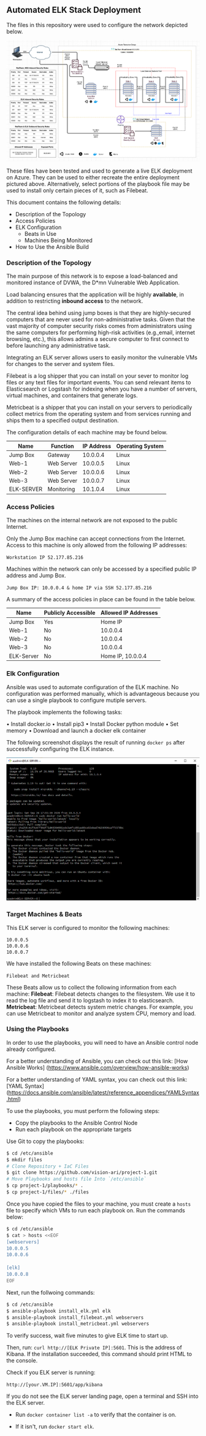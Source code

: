 ## Automated ELK Stack Deployment

The files in this repository were used to configure the network depicted below.


![](https://github.com/vision-ari/cybersecurity-portfolio/blob/master/Diagrams/ELK_Stack_Diagram.png)

These files have been tested and used to generate a live ELK deployment on Azure. They can be used to either recreate the entire deployment pictured above. Alternatively, select portions of the playbook file may be used to install only certain pieces of it, such as Filebeat.

This document contains the following details:
- Description of the Topology
- Access Policies
- ELK Configuration
  - Beats in Use
  - Machines Being Monitored
- How to Use the Ansible Build


### Description of the Topology

The main purpose of this network is to expose a load-balanced and monitored instance of DVWA, the D*mn Vulnerable Web Application.

Load balancing ensures that the application will be highly **available**, in addition to restricting **inbound access** to the network.

The central idea behind using jump boxes is that they are highly-secured computers that are never used for non-administrative tasks. Given that the vast majority of computer security risks comes from administrators using the same computers for performing high-risk activities (e.g.,email, internet browsing, etc.), this allows admins a secure computer to first connect to before launching any administrative task.

Integrating an ELK server allows users to easily monitor the vulnerable VMs for changes to the server and system files.

Filebeat is a log shipper that you can install on your sever to monitor log files or any text files for important events. You can send relevant items to Elasticsearch or Logstash for indexing when you have a number of servers, virtual machines, and containers that generate logs.

Metricbeat is a shipper that you can install on your servers to periodically collect metrics from the operating system and from services running and ships them to a specified output destination.


The configuration details of each machine may be found below.

| Name        | Function   | IP Address | Operating System |
|-------------|------------|------------|------------------|
| Jump Box    | Gateway    | 10.0.0.4   | Linux            |
| Web-1       | Web Server | 10.0.0.5   | Linux            |
| Web-2       | Web Server | 10.0.0.6   | Linux            |
| Web-3       | Web Server | 10.0.0.7   | Linux            |
| ELK-SERVER  | Monitoring | 10.1.0.4   | Linux            |

### Access Policies

The machines on the internal network are not exposed to the public Internet.

Only the Jump Box machine can accept connections from the Internet. Access to this machine is only allowed from the following IP addresses:

`Workstation IP 52.177.85.216`

Machines within the network can only be accessed by a specified public IP address and Jump Box.

`Jump Box IP: 10.0.0.4 & home IP via SSH 52.177.85.216`

A summary of the access policies in place can be found in the table below.

| Name        | Publicly Accessible | Allowed IP Addresses |
|-------------|---------------------|----------------------|
| Jump Box    | Yes                 | Home IP              |
| Web-1       | No                  | 10.0.0.4             |
| Web-2       | No                  | 10.0.0.4             |
| Web-3       | No                  | 10.0.0.4             |
| ELK-Server  | No                  | Home IP, 10.0.0.4    |

### Elk Configuration

Ansible was used to automate configuration of the ELK machine. No configuration was performed manually, which is advantageous because you can use a single playbook to configure mutiple servers.

The playbook implements the following tasks:

• Install docker.io
• Install pip3
• Install Docker python module
• Set memory
• Download and launch a docker elk container

The following screenshot displays the result of running `docker ps` after successfully configuring the ELK instance.

![](Images/docker_hello-world.png)

### Target Machines & Beats
This ELK server is configured to monitor the following machines:

```
10.0.0.5
10.0.0.6
10.0.0.7

```

We have installed the following Beats on these machines:

`Filebeat and Metricbeat`

These Beats allow us to collect the following information from each machine:
**Filebeat**: Filebeat detects changes to the filesystem. We use it to read the log file and send it to logstash to index it to elasticsearch.
**Metricbeat**: Metricbeat detects system metric changes. For example, you can use Metricbeat to monitor and analyze system CPU, memory and load.

### Using the Playbooks
In order to use the playbooks, you will need to have an Ansible control node already configured. 

For a better understanding of Ansible, you can check out this link: 
[How Ansible Works] (https://www.ansible.com/overview/how-ansible-works)

For a better understanding of YAML syntax, you can check out this link: 
[YAML Syntax] (https://docs.ansible.com/ansible/latest/reference_appendices/YAMLSyntax.html)

To use the playbooks, you must perform the following steps:
- Copy the playbooks to the Ansible Control Node
- Run each playbook on the appropriate targets

Use Git to copy the playbooks:

```bash
$ cd /etc/ansible
$ mkdir files
# Clone Repository + IaC Files
$ git clone https://github.com/vision-ari/project-1.git
# Move Playbooks and hosts file Into `/etc/ansible`
$ cp project-1/playbooks/* .
$ cp project-1/files/* ./files
```

Once you have copied the files to your machine, you must create a `hosts` file to specify which VMs to run each playbook on. Run the commands below:

```bash
$ cd /etc/ansible
$ cat > hosts <<EOF
[webservers]
10.0.0.5
10.0.0.6

[elk]
10.0.0.8
EOF
```

Next, run the follwoing commands:

 ```bash
 $ cd /etc/ansible
 $ ansible-playbook install_elk.yml elk
 $ ansible-playbook install_filebeat.yml webservers
 $ ansible-playbook install_metricbeat.yml webservers
 ```

To verify success, wait five minutes to give ELK time to start up.

Then, run: `curl http://[ELK Private IP]:5601`. This is the address of Kibana. If the installation succeeded, this command should print HTML to the console.


Check if you ELK server is running:

`http://[your.VM.IP]:5601/app/kibana`


If you do not see the ELK server landing page, open a terminal and SSH into the ELK server.

  - Run `docker container list -a` to verify that the container is on.

  - If it isn't, run `docker start elk`.
